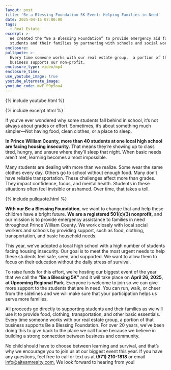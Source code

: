 ```yaml
---
layout: post
title: 'Be a Blessing Foundation 5K Event: Helping Families in Need'
date: 2025-04-15 07:00:00
tags:
  - Real Estate
excerpt: >-
  We created the “Be a Blessing Foundation” to provide emergency aid for
  students and their families by partnering with schools and social workers.
enclosure:
pullquote: >-
  Every time someone works with our real estate group,  a portion of that
  business supports our non-profit. 
enclosure_type: video/mp4
enclosure_time:
use_youtube_image: true
youtube_alternate_image:
youtube_code: mvF_P9p5ou4
---
```

{% include youtube.html %}

{% include excerpt.html %}

If you’ve ever wondered why some students fall behind in school, it’s not always about grades or effort. Sometimes, it’s about something much simpler—Not having food, clean clothes, or a place to sleep.

**In Prince William County, more than 40 students at one local high school are facing housing insecurity.** That means they’re showing up to class tired, hungry, and unsure where they’ll sleep that night. When basic needs aren’t met, learning becomes almost impossible.

Many students are dealing with more than we realize. Some wear the same clothes every day. Others go to school without enough food. Many don’t have reliable transportation. These challenges affect more than grades. They impact confidence, focus, and mental health. Students in these situations often feel invisible or ashamed. Over time, that takes a toll.

{% include pullquote.html %}

**With our Be a Blessing Foundation**, we want to change that and help these children have a bright future. **We are a registered 501(c)(3) nonprofit,** and our mission is to provide emergency assistance to families in need throughout Prince William County. We work closely with local social workers and schools by providing support, such as food, clothing, transportation, and basic household needs.

This year, we’ve adopted a local high school with a high number of students facing housing insecurity. Our goal is to meet the most urgent needs to help these students feel safe, seen, and supported. We want to allow them to focus on their education without the daily stress of survival.

To raise funds for this effort, we’re hosting our biggest event of the year that we call the **“Be a Blessing 5K”** and it will take place on **April 26, 2025, at Upcoming Regional Park**. Everyone is welcome to join so we can give more support to the students that are in need. You can run, walk, or cheer from the sidelines and we will make sure that your participation helps us serve more families.

All proceeds go directly to supporting students and their families as we will use it to provide food, clothing, transportation, and other basic essentials. Every time someone works with our real estate group, a portion of that business supports Be a Blessing Foundation. For over 20 years, we’ve been doing this to give back to the place we call home because we believe in building a strong connection between business and community.

No child should have to choose between learning and survival, and that’s why we encourage you to join us at our biggest event this year. If you have any questions, feel free to call or text us at **(571) 210-1818** or email [info@ajteamrealty.com.](mailto:info@ajteamrealty.com) We look forward to hearing from you!